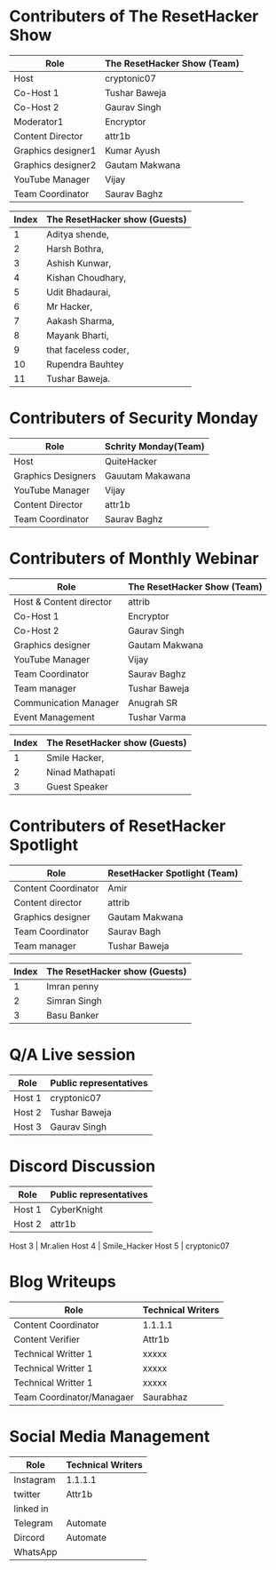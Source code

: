 # Contributers of The ResetHacker Show

Role | The ResetHacker Show (Team)
-- | --
Host | cryptonic07
Co-Host 1 | Tushar Baweja 
Co-Host 2 | Gaurav Singh
Moderator1 | Encryptor
Content Director | attr1b
Graphics designer1 | Kumar Ayush
Graphics designer2 | Gautam Makwana
YouTube Manager | Vijay
Team Coordinator| Saurav Baghz


Index | The ResetHacker show (Guests)
-- | --
1 | Aditya shende, 
2 | Harsh Bothra, 
3 | Ashish Kunwar, 
4 | Kishan Choudhary, 
5 | Udit Bhadaurai, 
6 | Mr Hacker, 
7 | Aakash Sharma, 
8 | Mayank Bharti, 
9 | that faceless coder, 
10 | Rupendra Bauhtey 
11 | Tushar Baweja.

# Contributers of Security Monday

Role | Schrity Monday(Team)
-- | --
Host | QuiteHacker
Graphics Designers | Gauutam Makawana
YouTube Manager | Vijay
Content Director | attr1b
Team Coordinator| Saurav Baghz


# Contributers of Monthly Webinar 

Role | The ResetHacker Show (Team)
-- | --
Host & Content director | attrib
Co-Host 1 | Encryptor
Co-Host 2 | Gaurav Singh
Graphics designer | Gautam Makwana
YouTube Manager | Vijay
Team Coordinator| Saurav Baghz
Team manager | Tushar Baweja
Communication Manager | Anugrah SR
Event Management| Tushar Varma 


Index | The ResetHacker show (Guests)
-- | --
1 | Smile Hacker, 
2 | Ninad Mathapati 
3 | Guest Speaker


# Contributers of ResetHacker Spotlight 

Role | ResetHacker Spotlight (Team)
-- | --
Content Coordinator| Amir 
Content director | attrib
Graphics designer | Gautam Makwana
Team Coordinator| Saurav Bagh
Team manager | Tushar Baweja

Index | The ResetHacker show (Guests)
-- | --
1 | Imran penny 
2 | Simran Singh
3 | Basu Banker 

# Q/A Live session
Role | Public representatives
-- | --
Host 1 | cryptonic07
Host 2 | Tushar Baweja
Host 3 | Gaurav Singh


# Discord Discussion 
Role | Public representatives
-- | --
Host 1 | CyberKnight
Host 2 | attr1b

Host 3 | Mr.alien
Host 4 | Smile_Hacker
Host 5 | cryptonic07


# Blog Writeups
Role | Technical Writers 
-- | --
Content Coordinator | 1.1.1.1
Content Verifier | Attr1b 
Technical Writter 1 | xxxxx
Technical Writter 1 | xxxxx
Technical Writter 1 | xxxxx
Team Coordinator/Managaer | Saurabhaz


# Social Media Management 
Role | Technical Writers 
-- | --
Instagram | 1.1.1.1
twitter | Attr1b 
linked in |
Telegram | Automate
Dircord | Automate
WhatsApp | 

# 
